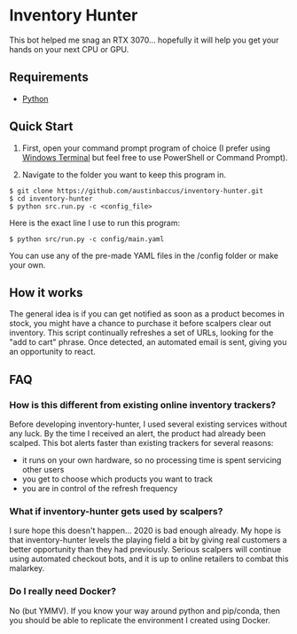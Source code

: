 # Inventory Hunter

This bot helped me snag an RTX 3070... hopefully it will help you get your hands on your next CPU or GPU.

## Requirements

- [Python](https://www.python.org/downloads/)

## Quick Start

1. First, open your command prompt program of choice (I prefer using [Windows Terminal](https://www.microsoft.com/en-us/p/windows-terminal/9n0dx20hk701) but feel free to use PowerShell or Command Prompt).

2. Navigate to the folder you want to keep this program in.

```
$ git clone https://github.com/austinbaccus/inventory-hunter.git
$ cd inventory-hunter
$ python src.run.py -c <config_file>
```

Here is the exact line I use to run this program:
```
$ python src/run.py -c config/main.yaml
```

You can use any of the pre-made YAML files in the /config folder or make your own. 

## How it works

The general idea is if you can get notified as soon as a product becomes in stock, you might have a chance to purchase it before scalpers clear out inventory. This script continually refreshes a set of URLs, looking for the "add to cart" phrase. Once detected, an automated email is sent, giving you an opportunity to react.

## FAQ

### How is this different from existing online inventory trackers?

Before developing inventory-hunter, I used several existing services without any luck. By the time I received an alert, the product had already been scalped. This bot alerts faster than existing trackers for several reasons:
- it runs on your own hardware, so no processing time is spent servicing other users
- you get to choose which products you want to track
- you are in control of the refresh frequency

### What if inventory-hunter gets used by scalpers?

I sure hope this doesn't happen... 2020 is bad enough already. My hope is that inventory-hunter levels the playing field a bit by giving real customers a better opportunity than they had previously. Serious scalpers will continue using automated checkout bots, and it is up to online retailers to combat this malarkey.

### Do I really need Docker?

No (but YMMV). If you know your way around python and pip/conda, then you should be able to replicate the environment I created using Docker.

